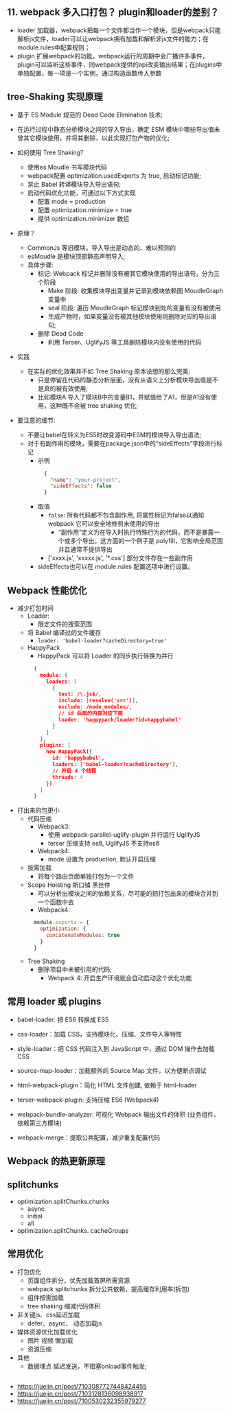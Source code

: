 ## 11. webpack 多入口打包？ plugin和loader的差别？
  * loader 加载器，webpack把每一个文件都当作一个模块，但是webpack只能解析js文件，loader可以让webpack拥有加载和解析非js文件的能力；在module.rules中配置规则；
  * plugin 扩展webpack的功能，webpack运行的周期中会广播许多事件，plugin可以监听这些事件，同webpack提供的api改变输出结果；在plugins中单独配置，每一项是一个实例，通过构造函数传入参数

## tree-Shaking 实现原理
  - 基于 ES Module 规范的 Dead Code Elimination 技术;
  - 在运行过程中静态分析模块之间的导入导出，确定 ESM 模块中哪些导出值未曾其它模块使用，并将其删除，以此实现打包产物的优化;

  - 如何使用 Tree Shaking?
    - 使用es Moudle 书写模块代码
    - webpack配置 optimization.usedExports 为 true, 启动标记功能;
    - 禁止 Babel 转译模块导入导出语句;
    - 启动代码优化功能，可通过以下方式实现
      - 配置 mode = production
      - 配置 optimization.minimize = true
      - 提供 optimization.minimizer 数组


  - 原理？
    - CommonJs 等旧模块，导入导出是动态的、难以预测的
    - esMoudle 是模块顶部静态声明导入;
    - 具体步骤:
      - 标记: Webpack 标记并删除没有被其它模块使用的导出语句，分为三个阶段
        - Make 阶段: 收集模块导出变量并记录到模块依赖图 MoudleGraph 变量中
        - seal 阶段: 遍历 MoudleGraph 标记模块到处的变量有没有被使用
        - 生成产物时，如果变量没有被其他模块使用则删除对应的导出语句;
      - 删除 Dead Code
        - 利用 Terser、UglifyJS 等工具删除模块内没有使用的代码
      
  - 实践
    - 在实际的优化效果并不如 Tree Shaking 原本设想的那么完美;
      - 只是停留在代码的静态分析层面，没有从语义上分析模块导出值是不是真的被有效使用;
      - 比如模块A 导入了模块B中的变量B1，并赋值给了A1，但是A1没有使用，这种既不会被 tree shaking 优化;

  - 要注意的细节:
    - 不要让babel在转义为ES5时改变源码中ESM的模块导入导出语法;
    - 对于有副作用的模块，需要在package.json中的“sideEffects”字段进行标记
      - 示例
        ```json
          {
            "name": "your-project",
            "sideEffects": false
          }
        ```
      - 取值
        - `false`: 所有代码都不包含副作用, 将属性标记为false以通知 webpack 它可以安全地修剪未使用的导出
          - “副作用”定义为在导入时执行特殊行为的代码，而不是暴露一个或多个导出。这方面的一个例子是 polyfill，它影响全局范围并且通常不提供导出
        - ['xxxx.js', 'xxxxx.js', '*.css'] 部分文件存在一些副作用
      - sideEffects也可以在 module.rules 配置选项中进行设置。



## Webpack 性能优化
  - 减少打包时间
    - Loader:
      - 限定文件的搜索范围
    - 将 Babel 编译过的文件缓存
      - `loader: 'babel-loader?cacheDirectory=true'`
    - HappyPack
       - HappyPack 可以将 Loader 的同步执行转换为并行
      ```json
        {
          module: {
            loaders: [
              {
                test: /\.js$/,
                include: [resolve('src')],
                exclude: /node_modules/,
                // id 后面的内容对应下面
                loader: 'happypack/loader?id=happybabel'
              }
            ]
          },
          plugins: [
            new HappyPack({
              id: 'happybabel',
              loaders: ['babel-loader?cacheDirectory'],
              // 开启 4 个线程
              threads: 4
            })
          ]
        }
        ```
  - 打出来的包更小
    - 代码压缩
      - Webpack3: 
        - 使用 webpack-parallel-uglify-plugin 并行运行 UglifyJS
        - terser 压缩支持 es6, UglifyJS 不支持es6
      - Webpack4:
        - mode 设置为 production, 默认开启压缩
    - 按需加载
      - 将每个路由页面单独打包为一个文件
    - Scope Hoisting  斯口铺 黑丝停
      - 可以分析出模块之间的依赖关系，尽可能的把打包出来的模块合并到一个函数中去
      - Webpack4: 
      ```js
        module.exports = {
          optimization: {
            concatenateModules: true
          }
        }
      ```
    - Tree Shaking
      - 删除项目中未被引用的代码;
        - Webpack 4: 开启生产环境就会自动启动这个优化功能


## 常用 loader 或 plugins
  - babel-loader: 把 ES6 转换成 ES5
  - css-loader：加载 CSS，支持模块化、压缩、文件导入等特性
  - style-loader：把 CSS 代码注入到 JavaScript 中，通过 DOM 操作去加载 CSS
  - source-map-loader：加载额外的 Source Map 文件，以方便断点调试

  - html-webpack-plugin：简化 HTML 文件创建, 依赖于 html-loader
  - terser-webpack-plugin: 支持压缩 ES6 (Webpack4)
  - webpack-bundle-analyzer: 可视化 Webpack 输出文件的体积 (业务组件、依赖第三方模块)

  - webpack-merge：提取公共配置，减少重复配置代码

##  Webpack 的热更新原理

## splitchunks
  - optimization.splitChunks.chunks
    - async
    - initial
    - all
  - optimization.splitChunks. cacheGroups


## 常用优化
  - 打包优化
    - 页面组件拆分，优先加载首屏所需资源
    - webpack splitchunks 拆分公共依赖，提高缓存利用率(拆包)
    - 组件按需加载
    - tree shaking 缩减代码体积
  - 非关键js、css延迟加载
    - defer、async、 动态加载js
  - 媒体资源优化加载优化
    - 图片 视频 懒加载
    - 资源压缩
  - 其他
    - 数据埋点 延迟发送，不阻塞onload事件触发;


## 
- https://juejin.cn/post/7103087727448424455
- https://juejin.cn/post/7103128136098938917
- https://juejin.cn/post/7100530232355979277